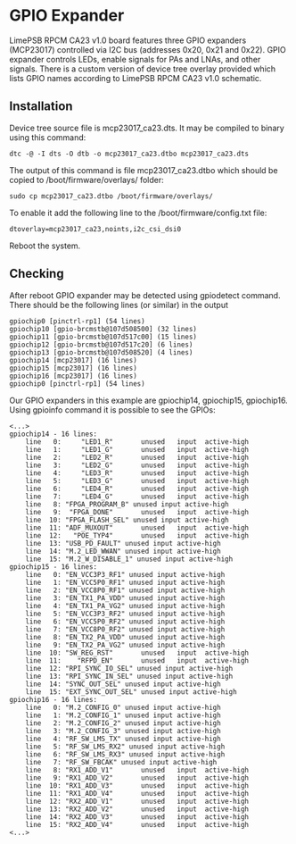 # GPIO Expander

LimePSB RPCM CA23 v1.0 board features three GPIO expanders (MCP23017) controlled via I2C bus (addresses 0x20, 0x21 and 0x22). GPIO expander controls LEDs, enable signals for PAs and LNAs, and other signals. There is a custom version of device tree overlay provided which lists GPIO names according to LimePSB RPCM CA23 v1.0 schematic. 

## Installation

Device tree source file is mcp23017_ca23.dts. It may be compiled to binary using this command:

```
dtc -@ -I dts -O dtb -o mcp23017_ca23.dtbo mcp23017_ca23.dts
```

The output of this command is file mcp23017_ca23.dtbo which should be copied to /boot/firmware/overlays/ folder:

```
sudo cp mcp23017_ca23.dtbo /boot/firmware/overlays/
```

To enable it add the following line to the /boot/firmware/config.txt file:

```
dtoverlay=mcp23017_ca23,noints,i2c_csi_dsi0

```

Reboot the system.

## Checking

After reboot GPIO expander may be detected using gpiodetect command. There should be the following lines (or similar) in the output

```
gpiochip0 [pinctrl-rp1] (54 lines)
gpiochip10 [gpio-brcmstb@107d508500] (32 lines)
gpiochip11 [gpio-brcmstb@107d517c00] (15 lines)
gpiochip12 [gpio-brcmstb@107d517c20] (6 lines)
gpiochip13 [gpio-brcmstb@107d508520] (4 lines)
gpiochip14 [mcp23017] (16 lines)
gpiochip15 [mcp23017] (16 lines)
gpiochip16 [mcp23017] (16 lines)
gpiochip0 [pinctrl-rp1] (54 lines)
```

Our GPIO expanders in this example are gpiochip14, gpiochip15, gpiochip16. Using gpioinfo command it is possible to see the GPIOs:

```
<...>
gpiochip14 - 16 lines:
	line   0:     "LED1_R"       unused   input  active-high 
	line   1:     "LED1_G"       unused   input  active-high 
	line   2:     "LED2_R"       unused   input  active-high 
	line   3:     "LED2_G"       unused   input  active-high 
	line   4:     "LED3_R"       unused   input  active-high 
	line   5:     "LED3_G"       unused   input  active-high 
	line   6:     "LED4_R"       unused   input  active-high 
	line   7:     "LED4_G"       unused   input  active-high 
	line   8: "FPGA_PROGRAM_B" unused input active-high 
	line   9:  "FPGA_DONE"       unused   input  active-high 
	line  10: "FPGA_FLASH_SEL" unused input active-high 
	line  11: "ADF_MUXOUT"       unused   input  active-high 
	line  12:   "POE_TYP4"       unused   input  active-high 
	line  13: "USB_PD_FAULT" unused input active-high 
	line  14: "M.2_LED_WWAN" unused input active-high 
	line  15: "M.2_W_DISABLE_1" unused input active-high 
gpiochip15 - 16 lines:
	line   0: "EN_VCC3P3_RF1" unused input active-high 
	line   1: "EN_VCC5P0_RF1" unused input active-high 
	line   2: "EN_VCC8P0_RF1" unused input active-high 
	line   3: "EN_TX1_PA_VDD" unused input active-high 
	line   4: "EN_TX1_PA_VG2" unused input active-high 
	line   5: "EN_VCC3P3_RF2" unused input active-high 
	line   6: "EN_VCC5P0_RF2" unused input active-high 
	line   7: "EN_VCC8P0_RF2" unused input active-high 
	line   8: "EN_TX2_PA_VDD" unused input active-high 
	line   9: "EN_TX2_PA_VG2" unused input active-high 
	line  10: "SW_REG_RST"       unused   input  active-high 
	line  11:    "RFPD_EN"       unused   input  active-high 
	line  12: "RPI_SYNC_IO_SEL" unused input active-high 
	line  13: "RPI_SYNC_IN_SEL" unused input active-high 
	line  14: "SYNC_OUT_SEL" unused input active-high 
	line  15: "EXT_SYNC_OUT_SEL" unused input active-high 
gpiochip16 - 16 lines:
	line   0: "M.2_CONFIG_0" unused input active-high 
	line   1: "M.2_CONFIG_1" unused input active-high 
	line   2: "M.2_CONFIG_2" unused input active-high 
	line   3: "M.2_CONFIG_3" unused input active-high 
	line   4: "RF_SW_LMS_TX" unused input active-high 
	line   5: "RF_SW_LMS_RX2" unused input active-high 
	line   6: "RF_SW_LMS_RX3" unused input active-high 
	line   7: "RF_SW_FBCAK" unused input active-high 
	line   8: "RX1_ADD_V1"       unused   input  active-high 
	line   9: "RX1_ADD_V2"       unused   input  active-high 
	line  10: "RX1_ADD_V3"       unused   input  active-high 
	line  11: "RX1_ADD_V4"       unused   input  active-high 
	line  12: "RX2_ADD_V1"       unused   input  active-high 
	line  13: "RX2_ADD_V2"       unused   input  active-high 
	line  14: "RX2_ADD_V3"       unused   input  active-high 
	line  15: "RX2_ADD_V4"       unused   input  active-high 
<...>
```


